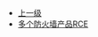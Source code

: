 * [上一级](docs/wy876_poc/)
* [多个防火墙产品RCE](docs/wy876_poc/%E9%98%B2%E7%81%AB%E5%A2%99%E4%BA%A7%E5%93%81/%E5%A4%9A%E4%B8%AA%E9%98%B2%E7%81%AB%E5%A2%99%E4%BA%A7%E5%93%81RCE.md)

